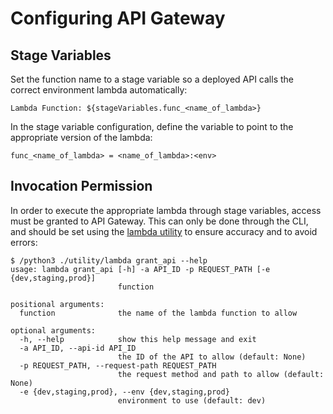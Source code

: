 # Configuring API Gateway

## Stage Variables

Set the function name to a stage variable so a deployed API calls the correct environment lambda automatically:

```text
Lambda Function: ${stageVariables.func_<name_of_lambda>}
```

In the stage variable configuration, define the variable to point to the appropriate version of the lambda:

```text
func_<name_of_lambda> = <name_of_lambda>:<env>
```

## Invocation Permission

In order to execute the appropriate lambda through stage variables, access must be granted to API Gateway. This can only be done through the CLI, and should be set using the [lambda utility](../utility/lambda/README.md) to ensure accuracy and to avoid errors:


```text
$ /python3 ./utility/lambda grant_api --help
usage: lambda grant_api [-h] -a API_ID -p REQUEST_PATH [-e {dev,staging,prod}]
                        function

positional arguments:
  function              the name of the lambda function to allow

optional arguments:
  -h, --help            show this help message and exit
  -a API_ID, --api-id API_ID
                        the ID of the API to allow (default: None)
  -p REQUEST_PATH, --request-path REQUEST_PATH
                        the request method and path to allow (default: None)
  -e {dev,staging,prod}, --env {dev,staging,prod}
                        environment to use (default: dev)
```
